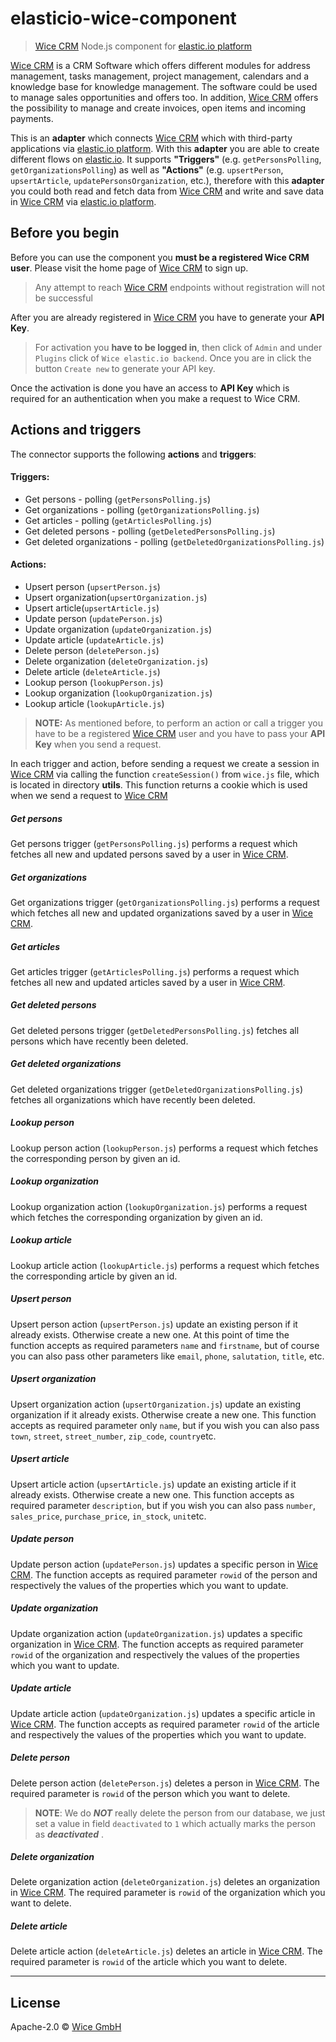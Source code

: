 # elasticio-wice-component
> [Wice CRM](https://wice.de/) Node.js component for [elastic.io platform](http://www.elastic.io "elastic.io platform")

[Wice CRM](https://wice.de/) is a CRM Software which offers different modules for address management, tasks management, project management, calendars and a knowledge base for knowledge management. The software could be used to manage sales opportunities and offers too. In addition, [Wice CRM](https://wice.de/) offers the possibility to manage and create invoices, open items and incoming payments.

This is an **adapter** which connects [Wice CRM](https://wice.de/) which with third-party applications via [elastic.io platform](http://www.elastic.io "elastic.io platform"). With this **adapter** you are able to create different flows on [elastic.io](http://www.elastic.io "elastic.io platform"). It supports **"Triggers"** (e.g. ``getPersonsPolling``, ``getOrganizationsPolling``) as well as **"Actions"** (e.g. ``upsertPerson``, ``upsertArticle``, ``updatePersonsOrganization``, etc.), therefore with this **adapter** you could both read and fetch data from [Wice CRM](https://wice.de/) and write and save data in [Wice CRM](https://wice.de/) via [elastic.io platform](http://www.elastic.io "elastic.io platform").

## Before you begin

Before you can use the component you **must be a registered Wice CRM user**. Please visit the home page of [Wice CRM](https://wice.de/) to sign up.
> Any attempt to reach [Wice CRM](https://wice.de/) endpoints without registration will not be successful

After you are already registered in [Wice CRM](https://wice.de/) you have to generate your **API Key**.
> For activation you **have to be logged in**, then click of ``Admin`` and under ```Plugins``` click of ``Wice elastic.io backend``. Once you are in click the button ``Create new`` to generate your API key.

Once the activation is done you have an access to **API Key** which is required for an authentication when you make a request to Wice CRM.

## Actions and triggers
The connector supports the following **actions** and **triggers**:

#### Triggers:
  - Get persons - polling (```getPersonsPolling.js```)
  - Get organizations - polling (```getOrganizationsPolling.js```)
  - Get articles - polling (```getArticlesPolling.js```)
  - Get deleted persons - polling (```getDeletedPersonsPolling.js```)
  - Get deleted organizations - polling (```getDeletedOrganizationsPolling.js```)

#### Actions:
  - Upsert person (```upsertPerson.js```)
  - Upsert organization(```upsertOrganization.js```)
  - Upsert article(```upsertArticle.js```)
  - Update person (```updatePerson.js```)
  - Update organization (```updateOrganization.js```)  
  - Update article (```updateArticle.js```)  
  - Delete person (```deletePerson.js```)
  - Delete organization (```deleteOrganization.js```)
  - Delete article (```deleteArticle.js```)
  - Lookup person (```lookupPerson.js```)
  - Lookup organization (```lookupOrganization.js```)
  - Lookup article (```lookupArticle.js```)

  > **NOTE:** As mentioned before, to perform an action or call a trigger you have to be a registered [Wice CRM](https://wice.de/) user and you have to pass your **API Key** when you send a request.

  In each trigger and action, before sending a request we create a session in [Wice CRM](https://wice.de/) via calling the function ```createSession()``` from ```wice.js``` file, which is located in directory **utils**. This function returns a cookie which is used when we send a request to [Wice CRM](https://wice.de/)

##### Get persons

Get persons trigger (```getPersonsPolling.js```) performs a request which fetches all new and updated persons saved by a user in [Wice CRM](https://wice.de/).

##### Get organizations

Get organizations trigger (```getOrganizationsPolling.js```) performs a request which fetches all new and updated organizations saved by a user in [Wice CRM](https://wice.de/).

##### Get articles

Get articles trigger (```getArticlesPolling.js```) performs a request which fetches all new and updated articles saved by a user in  [Wice CRM](https://wice.de/).

##### Get deleted persons

Get deleted persons trigger (```getDeletedPersonsPolling.js```) fetches all persons which have recently been deleted.

##### Get deleted organizations

Get deleted organizations trigger (```getDeletedOrganizationsPolling.js```) fetches all organizations which have recently been deleted.

##### Lookup person

Lookup person action (```lookupPerson.js```) performs a request which fetches the corresponding person by given an id.

##### Lookup organization

Lookup organization action (```lookupOrganization.js```) performs a request which fetches the corresponding organization by given an id.

##### Lookup article

Lookup article action (```lookupArticle.js```) performs a request which fetches the corresponding article by given an id.

##### Upsert person

Upsert person action (``upsertPerson.js``) update an existing person if it already exists. Otherwise create a new one. At this point of time the function accepts as required parameters ``name`` and ``firstname``, but of course you can also pass other parameters like ``email``, ``phone``, ``salutation``, ``title``, etc.

##### Upsert organization

Upsert organization action (``upsertOrganization.js``) update an existing organization if it already exists. Otherwise create a new one. This function accepts as required parameter only ``name``, but if you wish you can also pass ``town``, ``street``, ``street_number``, ``zip_code``, ``country``etc.

##### Upsert article

Upsert article action (``upsertArticle.js``) update an existing article if it already exists. Otherwise create a new one. This function accepts as required parameter ``description``, but if you wish you can also pass ``number``, ``sales_price``, ``purchase_price``, ``in_stock``, ``unit``etc.

##### Update person

Update person action (``updatePerson.js``) updates a specific person in [Wice CRM](https://wice.de/). The function accepts as required parameter ``rowid`` of the person and respectively the values of the properties which you want to update.

##### Update organization

Update organization action (``updateOrganization.js``) updates a specific organization in [Wice CRM](https://wice.de/). The function accepts as required parameter ``rowid`` of the organization  and respectively the values of the properties which you want to update.

##### Update article

Update article action (``updateOrganization.js``) updates a specific article in [Wice CRM](https://wice.de/). The function accepts as required parameter ``rowid`` of the article  and respectively the values of the properties which you want to update.

##### Delete person

Delete person action (``deletePerson.js``) deletes a person in [Wice CRM](https://wice.de/). The required parameter is ``rowid`` of the person which you want to delete.

>**NOTE**: We do ***NOT*** really delete the person from our database, we just set a value in field ``deactivated`` to ``1`` which actually  marks the person as ***deactivated*** .

##### Delete organization

Delete organization action (``deleteOrganization.js``) deletes an organization in [Wice CRM](https://wice.de/). The required parameter is ``rowid`` of the organization which you want to delete.

##### Delete article

Delete article action (``deleteArticle.js``) deletes an article in [Wice CRM](https://wice.de/). The required parameter is ``rowid`` of the article which you want to delete.

***

## License

Apache-2.0 © [Wice GmbH](https://wice.de/)
